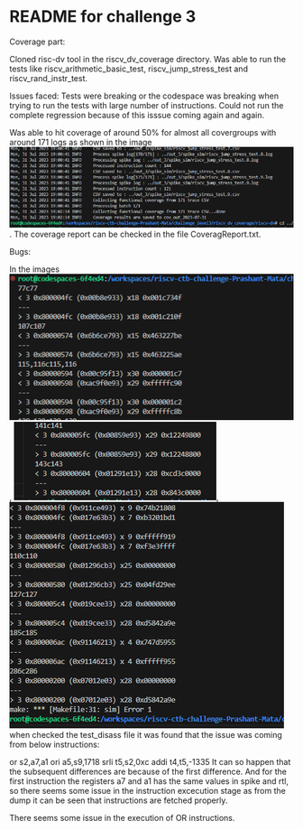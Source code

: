 # README for challenge 3


Coverage part:

Cloned risc-dv tool in the riscv_dv_coverage directory. Was able to run the tests like riscv_arithmetic_basic_test, riscv_jump_stress_test and riscv_rand_instr_test.

Issues faced: Tests were breaking or the codespace was breaking when trying to run the tests with large number of instructions. Could not run the complete regression because of this isssue coming again and again. 

Was able to hit coverage of around 50% for almost all covergroups with around 171 logs as shown in the image ![Alt text](chall3_cov.PNG). The coverage report can be checked in the file CoveragReport.txt.

Bugs:

In the images ![Alt text](Bug_1-1.PNG), ![Alt text](Bug_2.PNG), ![Alt text](Bug_3.PNG) when checked the test_disass file it was found that the issue was coming from below instructions:

or s2,a7,a1
ori a5,s9,1718
srli	t5,s2,0xc
addi	t4,t5,-1335
It can so happen that the subsequent differences are because of the first difference. And for the first instruction the registers a7 and a1 has the same values in spike and rtl, so there seems some issue in the instruction excecution stage as from the dump it can be seen that instructions are fetched properly. 

There seems some issue in the execution of OR instructions.



